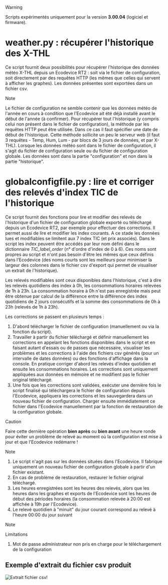 >[!WARNING]
> Scripts expérimentés uniquement pour la version **3.00.04**
> (logiciel et firmware).

# weather.py : récupérer l'historique des X-THL

Ce script fournit deux possibilités pour récupérer l'historique des
données météo X-THL depuis un Ecodevice RT2 : soit via le fichier de
configuration, soit directement par des requêtes HTTP (les mêmes que
celles qui servent à afficher les graphes). Les données présentes sont
exportées dans un fichier csv.

> [!NOTE]
> Le fichier de configuration ne semble contenir que les données météo de l'année en cours à condition que l'Ecodevice ait été déjà installé avant le début de l'année (à confirmer).
> Pour récupérer tout l'historique (y compris celui non présent dans le fichier de configuration), la méthode par les requêtes HTTP peut être utilisée. Dans ce cas il faut spécifier une date de début de l'historique. Cette méthode sollicite un peu le serveur web (il faut 3 requêtes - Temp, Hum, Lum - par blocs de 3 jours de données, et par X-THL).
> Lorsque les données météo sont dans le fichier de configuration, il s'agit du fichier de configuration seule ou du fichier de configuration globale. Les données sont dans la partie "configuration" et non dans la partie "historique".

# globalconfigfile.py : lire et corriger des relevés d'index TIC de l'historique

Ce script fournit des fonctions pour lire et modifier des relevés de
l'historique d'un fichier de configuration globale exporté ou téléchargé
depuis un Ecodevice RT2, par exemple pour effectuer des corrections. Il
permet aussi de lire et modifier les index courants. A ce stade les
données lues et modifiables se limitent aux 7 index TIC (et prix
associés). Dans le script les index peuvent être accédés par leur nom
défini dans le dictionnaire *TIC_label_order* (n° d'ordre d'index de 0 à
6). Ces noms sont propres au script et n'ont pas besoin d'être les mêmes
que ceux définis dans l'Ecodevice (des noms courts sont les meilleurs
pour minimiser la largeur des colonnes dans le fichier csv d'export qui
permet de visualiser un extrait de l'historique).

Les relevés modifiables sont ceux disponibles dans l'historique, c'est à
dire les relevés quotidiens des index à 0h, les consommations horaires
relevées de 1h à 23h. La consommation horaire à 0h n'est pas enregistrée
mais peut être obtenue par calcul de la différence entre la différence
des index quotidiens de 2 jours consécutifs et la somme des
consommations de 0h à 23h (relevés de 1h à 23h).

Les corrections se passent en plusieurs temps :

1. D'abord télécharger le fichier de configuration (manuellement ou via
la fonction du script).
2. Travailler à partir du fichier téléchargé et définir manuellement les
corrections en appelant les fonctions disponibles dans le script et en
faisant autant d'essais ou de passes que nécessaire, visualiser les
problèmes et les corrections à l'aide des fichiers csv générés (pour un
intervalle de dates données) ou des fonctions d'affichage dans la
console. En pratique corriger d'abord les relevés d'index quotidien et
ensuite les consommations horaires. Les corrections sont uniquement
appliquées aux données en mémoire et ne modifient pas le fichier
original téléchargé.
3. Une fois que les corrections sont validées, exécuter une dernière
fois le script finalisé qui téléchargera le fichier de configuration
depuis l'Ecodevice, appliquera les corrections et les sauvegardera dans
un nouveau fichier de configuration. Charger ensuite immédiatement ce
fichier dans l'Ecodevice manuellement par la fonction de restauration de
la configuration globale.

> [!CAUTION]
> 
> Faire cette dernière opération **bien après** ou **bien avant** une
> heure ronde pour éviter un problème de relevé au moment où la
> configuration est mise à jour et que l'Ecodevice redémarre !

> [!NOTE]
> 
> 1. Le script n'agit pas sur les données situées dans l'Ecodevice. Il
> fabrique uniquement un nouveau fichier de configuration globale à partir
> d'un fichier existant.
> 2. En cas de problème de restauration, restaurer le fichier original
> téléchargé.
> 3. Les heures enregistrées sont les heures des relevés, alors que les
> heures dans les graphes et exports de l'Ecodevice sont les heures de
> début des périodes horaires (la consommation relevée à 20:00 est
> affichée à 19h par l'Ecodevice).
> 4. Le relevé quotidien à "minuit" du jour courant correspond au relevé à
> l'heure 00:00 du jour suivant

> [!NOTE]
> Limitations
> 
> 1. Mot de passe administrateur non pris en charge pour le téléchargement
> de la configuration

## Exemple d'extrait du fichier csv produit

![Extrait fichier csv!](/Visu_histo_relevés_et_calculs.png "Extrait fichier csv")
